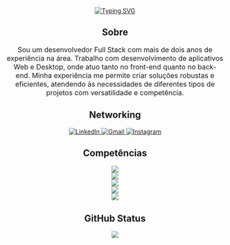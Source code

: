 <div align="center">
    <a href="https://git.io/typing-svg">
     <img src="https://readme-typing-svg.demolab.com?font=Fira+Code&pause=1000&color=2A1AF7&background=FF000000&center=true&vCenter=true&width=435&lines=Tony+Guerra" alt="Typing SVG" />
    </a>
    <h2>Sobre</h2>
    <p style="font-size: medium;">
 Sou um desenvolvedor Full Stack com mais de dois anos de experiência na área. Trabalho com desenvolvimento de aplicativos Web e Desktop, onde atuo tanto no front-end quanto no back-end. Minha experiência me permite criar soluções robustas e eficientes, atendendo às necessidades de diferentes tipos de projetos com versatilidade e competência.
    </p>
</div>
<div style="display: inline_block" align="center">
    <h2>Networking</h2>
    <a href="https://www.linkedin.com/in/anthony-guerra-968322226" target="_blank">
        <img src="https://img.shields.io/badge/LinkedIn-0077B5?style=for-the-badge&logo=linkedin&logoColor=white" alt="LinkedIn">
    </a>
    <a href="mailto:guerra.anthony122@gmail.com" target="_blank">
        <img src="https://img.shields.io/badge/-Gmail-%23333?style=for-the-badge&logo=gmail&logoColor=white" alt="Gmail">
    </a>
    <a href="https://instagram.com/tonyguerra.dev" target="_blank">
        <img src="https://img.shields.io/badge/-Instagram-%23E4405F?style=for-the-badge&logo=instagram&logoColor=white" alt="Instagram">
    </a>
</div>
<div style="display: inline_block" align="center">
    <h2>Competências</h2>
    <a href="#">
        <img src="https://skillicons.dev/icons?i=java,kotlin,javascript,typescript,php,c,cpp,cs,go,elixir,python&theme=dark">
        <br>
        <img src="https://skillicons.dev/icons?i=spring,nodejs,react,vue,laravel,dotnet,jquery&theme=dark">
        <br>
        <img src="https://skillicons.dev/icons?i=maven,gradle,npm,yarn,cmake&theme=dark">
        <br>
        <img src="https://skillicons.dev/icons?i=git,github,gitlab,aws,docker&theme=dark">
        <br>
        <img src="https://skillicons.dev/icons?i=html,css,scss,bootstrap,tailwind&theme=dark">
    </a>
</div>
<div align="center">
    <h2>GitHub Status</h2>
    <a href="https://github.com/TonyGuerra122">
        <img src="https://github-readme-stats.vercel.app/api/top-langs/?username=TonyGuerra122&hide=css,scss,html&theme=tokyonight">
    </a>
</div>

